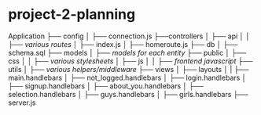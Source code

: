 # project-2-planning

Application
├── config
│ ├── connection.js
├──controllers
│ ├── api
│ │ ├── *various routes*
│ ├── index.js
│ ├── homeroute.js
├── db
│ ├── schema.sql
├── models
│ ├── *models for each entity*
├── public
│ ├── css
│ │ ├── *various stylesheets*
│ ├── js
│ │ ├── *frontend javascript*
├── utils
│ ├── *various helpers/middleware*
├── views
│ ├── layouts
│ | ├── main.handlebars
│ ├── not_logged.handlebars
│ ├── login.handlebars
│ ├── signup.handlebars
│ ├── about_you.handlebars
│ ├── selection.handlebars
│ ├── guys.handlebars
│ ├── girls.handlebars
├── server.js







